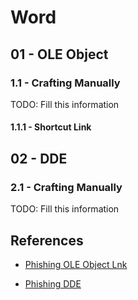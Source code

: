# Word

## 01 - OLE Object

### 1.1 - Crafting Manually

TODO: Fill this information

#### 1.1.1 - Shortcut Link

## 02 - DDE

### 2.1 - Crafting Manually

TODO: Fill this information

## References

- [Phishing OLE Object Lnk](https://www.ired.team/offensive-security/initial-access/phishing-with-ms-office/phishing-ole-+-lnk)

- [Phishing DDE](https://www.ired.team/offensive-security/initial-access/phishing-with-ms-office/t1173-dde)